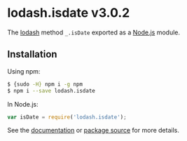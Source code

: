 # lodash.isdate v3.0.2

The [lodash](https://lodash.com/) method `_.isDate` exported as a [Node.js](https://nodejs.org/) module.

## Installation

Using npm:
```bash
$ {sudo -H} npm i -g npm
$ npm i --save lodash.isdate
```

In Node.js:
```js
var isDate = require('lodash.isdate');
```

See the [documentation](https://lodash.com/docs#isDate) or [package source](https://github.com/lodash/lodash/blob/3.0.2-npm-packages/lodash.isdate) for more details.

